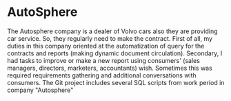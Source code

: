 # AutoSphere
The Autosphere company is a dealer of Volvo cars also they are providing car service. So, they regularly need to make the contract. First of all, my duties in this company oriented at the automatization of query for the contracts and reports (making dynamic document circulation). Secondary, I had tasks to improve or make a new report using consumers' (sales managers, directors, marketers, accountants) wish. Sometimes this was required requirements gathering and additional conversations with consumers. 
The Git project includes several SQL scripts from work period in company "Autosphere"
